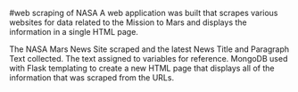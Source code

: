 #web scraping of NASA 
A web application was built that scrapes various websites for data related to the Mission to Mars and displays the information in a single HTML page. 

The NASA Mars News Site scraped and the latest News Title and Paragraph Text collected. The text assigned to variables for reference. MongoDB used with Flask templating to create a new HTML page that displays all of the information that was scraped from the URLs. 
